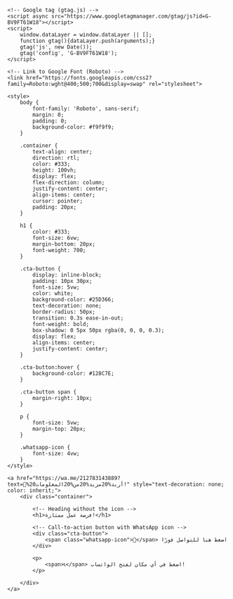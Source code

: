 <!DOCTYPE html>
<html lang="ar">
<head>
    <meta charset="UTF-8">
    <meta name="viewport" content="width=device-width, initial-scale=1.0">
    <title>فرصة عمل ممتازة</title>
    
    <!-- Google tag (gtag.js) -->
    <script async src="https://www.googletagmanager.com/gtag/js?id=G-BV9FT61W18"></script>
    <script>
        window.dataLayer = window.dataLayer || [];
        function gtag(){dataLayer.push(arguments);}
        gtag('js', new Date());
        gtag('config', 'G-BV9FT61W18');
    </script>

    <!-- Link to Google Font (Roboto) -->
    <link href="https://fonts.googleapis.com/css2?family=Roboto:wght@400;500;700&display=swap" rel="stylesheet">

    <style>
        body {
            font-family: 'Roboto', sans-serif;
            margin: 0;
            padding: 0;
            background-color: #f9f9f9;
        }

        .container {
            text-align: center;
            direction: rtl;
            color: #333;
            height: 100vh;
            display: flex;
            flex-direction: column;
            justify-content: center;
            align-items: center;
            cursor: pointer;
            padding: 20px;
        }

        h1 {
            color: #333;
            font-size: 6vw;
            margin-bottom: 20px;
            font-weight: 700;
        }

        .cta-button {
            display: inline-block;
            padding: 10px 30px;
            font-size: 5vw;
            color: white;
            background-color: #25D366;
            text-decoration: none;
            border-radius: 50px;
            transition: 0.3s ease-in-out;
            font-weight: bold;
            box-shadow: 0 5px 50px rgba(0, 0, 0, 0.3);
            display: flex;
            align-items: center;
            justify-content: center;
        }

        .cta-button:hover {
            background-color: #128C7E;
        }

        .cta-button span {
            margin-right: 10px;
        }

        p {
            font-size: 5vw;
            margin-top: 20px;
        }

        .whatsapp-icon {
            font-size: 4vw;
        }
    </style>
</head>
<body>

    <a href="https://wa.me/212783143889?text=🔵%20أريد%20مزيد%20من%20المعلومات!" style="text-decoration: none; color: inherit;">
        <div class="container">

            <!-- Heading without the icon -->
            <h1>فرصة عمل ممتازة!</h1>

            <!-- Call-to-action button with WhatsApp icon -->
            <div class="cta-button">
                <span class="whatsapp-icon">📲</span> اضغط هنا للتواصل فورًا
            </div>

            <p>
                <span>📞</span> اضغط في أي مكان لفتح الواتساب!
            </p>

        </div>
    </a>

</body>
</html>
